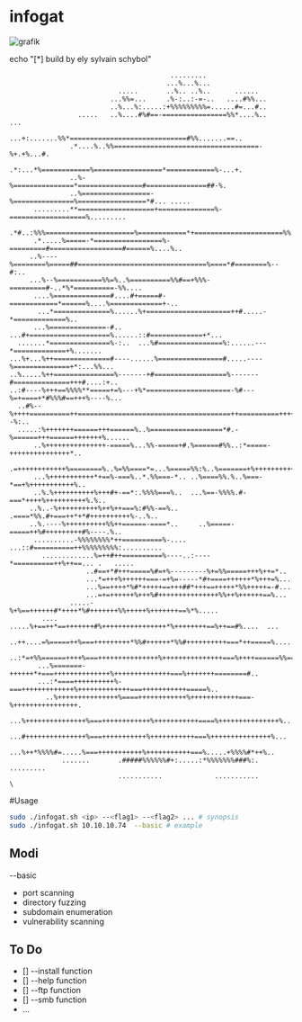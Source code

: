 # infogat

![grafik](https://github.com/user-attachments/assets/808069cb-9c76-43e5-b2ec-af1663b32acb)


echo "[*] build by ely sylvain schybol"


                                            .........                                          
                                           ...%...%...                                         
                               .....       ..%.. ..%..      ......                             
                             ...%%=...     .%-:..:-=-..   ....#%%...                           
                             ..%...%:.....:+%%%%%%%%%=......#=...#..                           
                     .....   ..%....#%#==-================%%*....%..    ...                    
                   ...+:.......%%*=============================#%%.......==..                  
                   .*....%..%%====================================-%+.+%...#.                  
                   .*:...*%============%=================*============%-...+.                  
                   ..%-%===============*================#===============##-%.                  
                   ..%=================-%===============%=================*#... .....          
          .........**===================+==============%-===================%.........         
          .*#..:%%%======================%============*+======================%%....%..        
          .*.....%=====-*=================%-=========#==================#======%....%..        
         ..%----%========%=====##================================%====*#========%--#:..        
         ...%--%===========%%=%..%==========%%#==+%%%-=========#-..*%*==========-%%....        
          ....%==============#....#+=====#-============*======%....%=============+-..          
           ...*==============%......%+=====================++#.....-*=============%..          
          ...%==============-#..  ...#+====================%......::#=============+*...        
      .......*===============%-:..  ...%#================%:......---*=============+%.......    
    ...%+...%++==============#----......%================#.....----%==============+*:...%%...  
    ..%.....%++===============%-------+#==================%-------#==============+++#....:+..  
    ..:#----%+++==%%%%**=====+=%---+%*=====================-%#---%=+====+*#%%%#==+++%----%...  
      ..#%--%++++==========++======================================++==========+++++%--%:..    
      .....:%+++++++======+++======%..%==================*#.-%======+++======+++++++%......    
          ..%+++++++++++++++-=====%...%%-=====+#.%======#%%..:*=====-+++++++++++++++*..        
           .=++++++++++++%========%..%=%%====*=...%=====%%:%..%=======+%+++++++++++#..         
          ...%+++++++++++*+==%-===%..*.%%===-*.. ..%====%%.%..%===-*==+%+++++++++++%..         
          ..%.%++++++++++%+++#+-==*:.%%%%===%..  ...%==-%%%%.#-===*++++%++++++++++%.%..        
         ..%..-%++++++++++%++%++===%:#%%-==%..     .====*%%.#+===++*+*#++++++++++%-..%..       
         ..%.----%++++++++++%%++======-====*..     ..%=====-=====++%#+++++++++#%----.%..       
          ..........-%%%%%%%%*++==========%-.... ...::#==========++%%%%%%%%%:..........        
            .............%=++#++==========%----..:----*==========++%++==... .   .....          
                       ..#==+*#+++=====%#=+%---------%+=%%=====+++%++=*..                      
                       ...*=+++%++++++===-=+%=-----*#+====++++++*%+++=%...                     
                       ...%==++++*%#*+++++==+++##*+++==+++++*%%+++++=-#...                     
                       ...=+=++++++%+++%#+++++++++++++++%%++%++++++==%...                      
                   .....-%+%==++++++#*++++*%#+++++++%%+++++%+++++++==%*%.....                  
            .... .....%+==++*==+++++++#%++++++++++++++++*%++++++++==%++==#%....  ...           
           ..++....=%=====++%===+++++++++*%%#++++++*%%#++++++++++===*++=====%.....*..          
           ..:*=+%%======++++%===+++++++++++++++%+++++++++++++++===%++++======%%==%..          
           ...%=======-++++++*+===++++++++++++++%++++++++++++++===%+++++++========#..          
           ...:*====++++++++++%-===+++++++++++++%+++++++++++++===+++++++++++=====%..           
             ..%+++++++++++++++%====++++++++++++%++++++++++++===-%++++++++++++++++.            
             ...%+++++++++++++++%===++++++++++++%+++++++++++====%+++++++++++++++%..            
              ...#+++++++++++++++%===+++++++++++%+++++++++++===%+++++++++++++++%...            
               ...%++*%%%%#=.....%===+++++++++++%+++++++++++===%.....+%%%%#*++%..              
                 .......       .#####%%%%%%#+:.....:*%%%%%%%###%:.      .........              
                               ...........             ...........             \
                            

#Usage 
```bash
sudo ./infogat.sh <ip> --<flag1> --<flag2> ... # synopsis
sudo ./infogat.sh 10.10.10.74  --basic # example
```
## Modi
--basic
  * port scanning
  * directory fuzzing
  * subdomain enumeration
  * vulnerability scanning

## To Do
- [] --install function
- [] --help function
- [] --ftp function
- [] --smb function
- ... 
